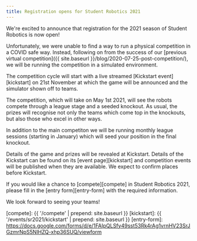 ```yaml
---
title: Registration opens for Student Robotics 2021
---
```


We're excited to announce that registration for the 2021 season of Student
Robotics is now open!

Unfortunately, we were unable to find a way to run a physical competition in a
COVID safe way. Instead, following on from the success of our
[previous virtual competition]({{ site.baseurl }}/blog/2020-07-25-post-competition/),
we will be running the competition in a simulated environment.

The competition cycle will start with a live streamed [Kickstart event][kickstart]
on 21st November at which the game will be announced and the simulator shown off to teams.

The competition, which will take on May 1st 2021, will
see the robots compete through a league stage and a seeded knockout. As usual,
the prizes will recognise not only the teams which come top in the knockouts,
but also those who excel in other ways.

In addition to the main competiton we will be running monthly league sessions
(starting in January) which will seed your position in the final knockout.

Details of the game and prizes will be revealed at Kickstart. Details of the
Kickstart can be found on its [event page][kickstart] and competition events
will be published when they are available. We expect to confirm places before
Kickstart.

If you would like a chance to [compete][compete] in Student Robotics 2021,
please fill in the [entry form][entry-form] with the required information.

We look forward to seeing your teams!

[compete]: {{ '/compete' | prepend: site.baseurl }}
[kickstart]: {{ '/events/sr2021/kickstart' | prepend: site.baseurl }}
[entry-form]: https://docs.google.com/forms/d/e/1FAIpQLSfy49sst53Rk4rAg1vrnHV23SrJGzmrNpS5NlHZQ-xhp36SUQ/viewform

